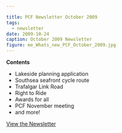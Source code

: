 ```yaml
---

title: PCF Newsletter October 2009
tags:
  - newsletter
date: 2009-10-24
caption: October 2009 Newsletter
figure: me_Whats_new_PCF_October_2009.jpg
---
```



**Contents**

*   Lakeside planning application
*   Southsea seafront cycle route
*   Trafalgar Link Road
*   Right to Ride
*   Awards for all
*   PCF November meeting
*   and more!

[View the Newsletter](/assets/docs/Whats_new_PCF_October_2009_1.pdf)
